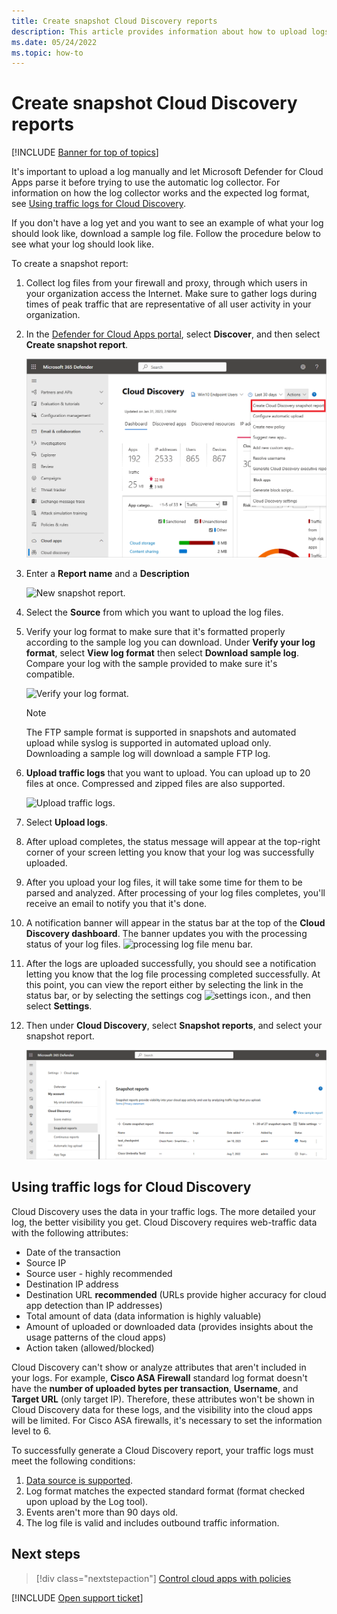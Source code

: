 ```yaml
---
title: Create snapshot Cloud Discovery reports
description: This article provides information about how to upload logs manually to create a snapshot report of your Cloud Discovery apps.
ms.date: 05/24/2022
ms.topic: how-to
---
```

# Create snapshot Cloud Discovery reports

[!INCLUDE [Banner for top of topics](includes/banner.md)]

It's important to upload a log manually and let Microsoft Defender for Cloud Apps parse it before trying to use the automatic log collector. For information on how the log collector works and the expected log format, see [Using traffic logs for Cloud Discovery](#log-format).

If you don't have a log yet and you want to see an example of what your log should look like, download a sample log file. Follow the procedure below to see what your log should look like.

To create a snapshot report:

1. Collect log files from your firewall and proxy, through which users in your organization access the Internet. Make sure to gather logs during times of peak traffic that are representative of all user activity in your organization.

1. In the [Defender for Cloud Apps portal](https://portal.cloudappsecurity.com/), select **Discover**, and then select **Create snapshot report**.

    ![Create new snapshot report.](media/create-new-snapshot-report.png)

1. Enter a **Report name** and a **Description**

    ![New snapshot report.](media/new-snapshot-report.png)

1. Select the **Source** from which you want to upload the log files.

1. Verify your log format to make sure that it's formatted properly according to the sample log you can download. Under **Verify your log format**, select **View log format** then select **Download sample log**. Compare your log with the sample provided to make sure it's compatible.

    ![Verify your log format.](media/cloud-discovery-snapshot-verify.png)

    > [!NOTE]
    > The FTP sample format is supported in snapshots and automated upload while syslog is supported in automated upload only. Downloading a sample log will download a sample FTP log.

1. **Upload traffic logs** that you want to upload. You can upload up to 20 files at once. Compressed and zipped files are also supported.

    ![Upload traffic logs.](media/upload-traffic-logs.png)

1. Select **Upload logs**.

1. After upload completes, the status message will appear at the top-right corner of your screen letting you know that your log was successfully uploaded.

1. After you upload your log files, it will take some time for them to be parsed and analyzed.
    After processing of your log files completes, you'll receive an email to notify you that it's done.

1. A notification banner will appear in the status bar at the top of the **Cloud Discovery dashboard**. The banner updates you with the processing status of your log files.
    ![processing log file menu bar.](media/processing-log-file-menu-bar.png)

1. After the logs are uploaded successfully, you should see a notification letting you know that the log file processing completed successfully. At this point, you can view the report either by selecting the link in the status bar, or by selecting the settings cog ![settings icon.](media/settings-icon.png "settings icon"), and then select **Settings**.

1. Then under  **Cloud Discovery**, select **Snapshot reports**, and select your snapshot report.

    ![snapshot report management.](media/snapshot-report-management.png)

## Using traffic logs for Cloud Discovery <a name="log-format"></a>

Cloud Discovery uses the data in your traffic logs. The more detailed your log, the better visibility you get. Cloud Discovery requires web-traffic data with the following attributes:

- Date of the transaction
- Source IP
- Source user - highly recommended
- Destination IP address
- Destination URL **recommended** (URLs provide higher accuracy for cloud app detection than IP addresses)
- Total amount of data (data information is highly valuable)
- Amount of uploaded or downloaded data (provides insights about the usage patterns of the cloud apps)
- Action taken (allowed/blocked)

Cloud Discovery can't show or analyze attributes that aren't included in your logs.
For example, **Cisco ASA Firewall** standard log format doesn't have the **number of uploaded bytes per transaction**, **Username**, and  **Target URL** (only target IP).
Therefore, these attributes won't be shown in Cloud Discovery data for these logs, and the visibility into the cloud apps will be limited. For Cisco ASA firewalls, it's necessary to set the information level to 6.

To successfully generate a Cloud Discovery report, your traffic logs must meet the following conditions:

1. [Data source is supported](set-up-cloud-discovery.md#supported-firewalls-and-proxies).
2. Log format matches the expected standard format (format checked upon upload by the Log tool).
3. Events aren't more than 90 days old.
4. The log file is valid and includes outbound traffic information.

## Next steps

> [!div class="nextstepaction"]
> [Control cloud apps with policies](control-cloud-apps-with-policies.md)

[!INCLUDE [Open support ticket](includes/support.md)]
